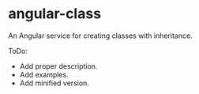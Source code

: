 angular-class
=============

An Angular service for creating classes with inheritance.

ToDo:
- Add proper description.
- Add examples.
- Add minified version.
